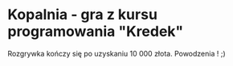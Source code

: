 # Kopalnia - gra z kursu programowania "Kredek"
Rozgrywka kończy się po uzyskaniu 10 000 złota.
Powodzenia ! ;) 
